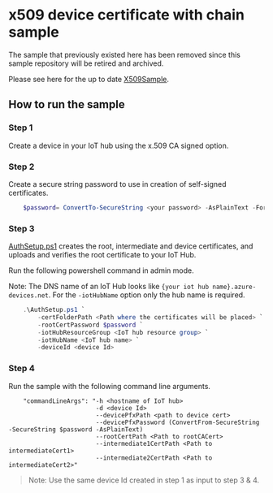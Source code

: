 # x509 device certificate with chain sample
The sample that previously existed here has been removed since this sample repository will be retired and archived.

Please see here for the up to date [X509Sample](https://github.com/Azure/azure-iot-sdk-csharp/tree/main/iothub/device/samples/how%20to%20guides/X509DeviceCertWithChainSample).

## How to run the sample

### Step 1

Create a device in your IoT hub using the x.509 CA signed option.

### Step 2

Create a secure string password to use in creation of self-signed certificates.

```powershell
    $password= ConvertTo-SecureString <your password> -AsPlainText -Force
```

### Step 3

[AuthSetup.ps1](https://github.com/Azure-Samples/azure-iot-samples-csharp/blob/main/iot-hub/Samples/device/X509DeviceCertWithChainSample/AuthSetup.ps1) creates the root, intermediate and device certificates, and uploads and verifies the root certificate to your IoT Hub.

Run the following powershell command in admin mode.

Note: The DNS name of an IoT Hub looks like `{your iot hub name}.azure-devices.net`. For the `-iotHubName` option only the hub name is required.

```powershell
    .\AuthSetup.ps1 `
        -certFolderPath <Path where the certificates will be placed> `
        -rootCertPassword $password `
        -iotHubResourceGroup <IoT hub resource group> `
        -iotHubName <IoT hub name> `
        -deviceId <device Id>
```

### Step 4

Run the sample with the following command line arguments.

```
    "commandLineArgs": "-h <hostname of IoT hub>
                        -d <device Id>
                        --devicePfxPath <path to device cert>
                        --devicePfxPassword (ConvertFrom-SecureString -SecureString $password -AsPlainText)
                        --rootCertPath <Path to rootCACert>
                        --intermediate1CertPath <Path to intermediateCert1>
                        --intermediate2CertPath <Path to intermediateCert2>"
```

> Note: Use the same device Id created in step 1 as input to step 3 & 4.

